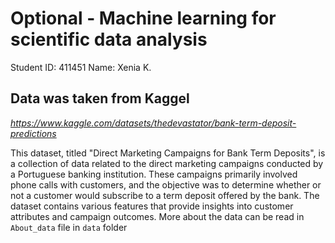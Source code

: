 # Optional - Machine learning for scientific data analysis
Student ID: 411451
Name: Xenia K.

## Data was taken from Kaggel

_<https://www.kaggle.com/datasets/thedevastator/bank-term-deposit-predictions>_

This dataset, titled "Direct Marketing Campaigns for Bank Term Deposits",
is a collection of data related to the direct marketing campaigns conducted by a Portuguese banking institution.
These campaigns primarily involved phone calls with customers, and the objective was to determine whether or not a customer would subscribe to a term deposit offered by the bank.
The dataset contains various features that provide insights into customer attributes and campaign outcomes.
More about the data can be read in `About_data` file in `data` folder